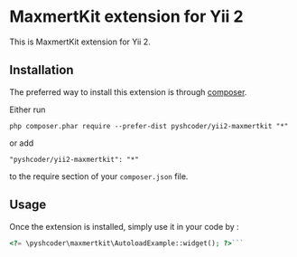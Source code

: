 MaxmertKit extension for Yii 2
==============================
This is MaxmertKit extension for Yii 2.

Installation
------------

The preferred way to install this extension is through [composer](http://getcomposer.org/download/).

Either run

```
php composer.phar require --prefer-dist pyshcoder/yii2-maxmertkit "*"
```

or add

```
"pyshcoder/yii2-maxmertkit": "*"
```

to the require section of your `composer.json` file.


Usage
-----

Once the extension is installed, simply use it in your code by  :

```php
<?= \pyshcoder\maxmertkit\AutoloadExample::widget(); ?>```